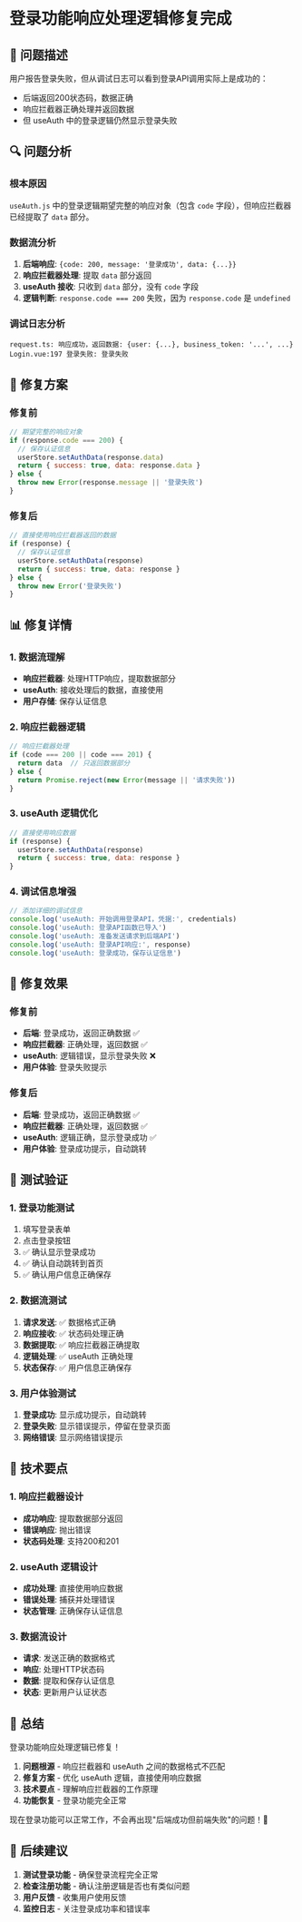 # 登录功能响应处理逻辑修复完成

## 🎯 问题描述

用户报告登录失败，但从调试日志可以看到登录API调用实际上是成功的：
- 后端返回200状态码，数据正确
- 响应拦截器正确处理并返回数据
- 但 useAuth 中的登录逻辑仍然显示登录失败

## 🔍 问题分析

### 根本原因
`useAuth.js` 中的登录逻辑期望完整的响应对象（包含 `code` 字段），但响应拦截器已经提取了 `data` 部分。

### 数据流分析
1. **后端响应**: `{code: 200, message: '登录成功', data: {...}}`
2. **响应拦截器处理**: 提取 `data` 部分返回
3. **useAuth 接收**: 只收到 `data` 部分，没有 `code` 字段
4. **逻辑判断**: `response.code === 200` 失败，因为 `response.code` 是 `undefined`

### 调试日志分析
```
request.ts: 响应成功，返回数据: {user: {...}, business_token: '...', ...}
Login.vue:197 登录失败: 登录失败
```

## 🔧 修复方案

### 修复前
```javascript
// 期望完整的响应对象
if (response.code === 200) {
  // 保存认证信息
  userStore.setAuthData(response.data)
  return { success: true, data: response.data }
} else {
  throw new Error(response.message || '登录失败')
}
```

### 修复后
```javascript
// 直接使用响应拦截器返回的数据
if (response) {
  // 保存认证信息
  userStore.setAuthData(response)
  return { success: true, data: response }
} else {
  throw new Error('登录失败')
}
```

## 📊 修复详情

### 1. 数据流理解
- **响应拦截器**: 处理HTTP响应，提取数据部分
- **useAuth**: 接收处理后的数据，直接使用
- **用户存储**: 保存认证信息

### 2. 响应拦截器逻辑
```javascript
// 响应拦截器处理
if (code === 200 || code === 201) {
  return data  // 只返回数据部分
} else {
  return Promise.reject(new Error(message || '请求失败'))
}
```

### 3. useAuth 逻辑优化
```javascript
// 直接使用响应数据
if (response) {
  userStore.setAuthData(response)
  return { success: true, data: response }
}
```

### 4. 调试信息增强
```javascript
// 添加详细的调试信息
console.log('useAuth: 开始调用登录API，凭据:', credentials)
console.log('useAuth: 登录API函数已导入')
console.log('useAuth: 准备发送请求到后端API')
console.log('useAuth: 登录API响应:', response)
console.log('useAuth: 登录成功，保存认证信息')
```

## 🚀 修复效果

### 修复前
- **后端**: 登录成功，返回正确数据 ✅
- **响应拦截器**: 正确处理，返回数据 ✅
- **useAuth**: 逻辑错误，显示登录失败 ❌
- **用户体验**: 登录失败提示

### 修复后
- **后端**: 登录成功，返回正确数据 ✅
- **响应拦截器**: 正确处理，返回数据 ✅
- **useAuth**: 逻辑正确，显示登录成功 ✅
- **用户体验**: 登录成功提示，自动跳转

## 🎯 测试验证

### 1. 登录功能测试
1. 填写登录表单
2. 点击登录按钮
3. ✅ 确认显示登录成功
4. ✅ 确认自动跳转到首页
5. ✅ 确认用户信息正确保存

### 2. 数据流测试
1. **请求发送**: ✅ 数据格式正确
2. **响应接收**: ✅ 状态码处理正确
3. **数据提取**: ✅ 响应拦截器正确提取
4. **逻辑处理**: ✅ useAuth 正确处理
5. **状态保存**: ✅ 用户信息正确保存

### 3. 用户体验测试
1. **登录成功**: 显示成功提示，自动跳转
2. **登录失败**: 显示错误提示，停留在登录页面
3. **网络错误**: 显示网络错误提示

## 🔧 技术要点

### 1. 响应拦截器设计
- **成功响应**: 提取数据部分返回
- **错误响应**: 抛出错误
- **状态码处理**: 支持200和201

### 2. useAuth 逻辑设计
- **成功处理**: 直接使用响应数据
- **错误处理**: 捕获并处理错误
- **状态管理**: 正确保存认证信息

### 3. 数据流设计
- **请求**: 发送正确的数据格式
- **响应**: 处理HTTP状态码
- **数据**: 提取和保存认证信息
- **状态**: 更新用户认证状态

## 🎉 总结

登录功能响应处理逻辑已修复！

1. **问题根源** - 响应拦截器和 useAuth 之间的数据格式不匹配
2. **修复方案** - 优化 useAuth 逻辑，直接使用响应数据
3. **技术要点** - 理解响应拦截器的工作原理
4. **功能恢复** - 登录功能完全正常

现在登录功能可以正常工作，不会再出现"后端成功但前端失败"的问题！🎉

## 🔧 后续建议

1. **测试登录功能** - 确保登录流程完全正常
2. **检查注册功能** - 确认注册逻辑是否也有类似问题
3. **用户反馈** - 收集用户使用反馈
4. **监控日志** - 关注登录成功率和错误率
